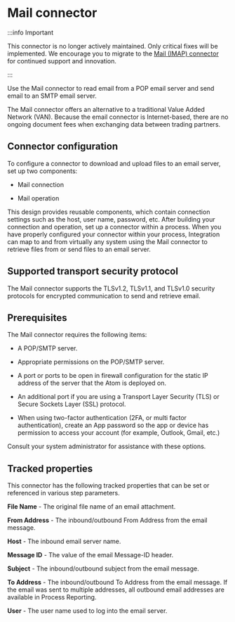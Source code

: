 # Mail connector 

<head>
  <meta name="guidename" content="Integration"/>
  <meta name="context" content="GUID-af115b49-5885-46ae-9725-fcbdf417b90e"/>
</head>

:::info Important

This connector is no longer actively maintained. Only critical fixes will be implemented. We encourage you to migrate to the [Mail (IMAP) connector](./int-Mail_IMAP_connector_080ed0fa-b9fe-4780-9954-2f84f9e38dbe.md) for continued support and innovation.

:::

Use the Mail connector to read email from a POP email server and send email to an SMTP email server.

The Mail connector offers an alternative to a traditional Value Added Network \(VAN\). Because the email connector is Internet-based, there are no ongoing document fees when exchanging data between trading partners.

## Connector configuration 

To configure a connector to download and upload files to an email server, set up two components:

-   Mail connection

-   Mail operation


This design provides reusable components, which contain connection settings such as the host, user name, password, etc. After building your connection and operation, set up a connector within a process. When you have properly configured your connector within your process, Integration can map to and from virtually any system using the Mail connector to retrieve files from or send files to an email server.

## Supported transport security protocol 

The Mail connector supports the TLSv1.2, TLSv1.1, and TLSv1.0 security protocols for encrypted communication to send and retrieve email.

## Prerequisites 

The Mail connector requires the following items:

-   A POP/SMTP server.

-   Appropriate permissions on the POP/SMTP server.

-   A port or ports to be open in firewall configuration for the static IP address of the server that the Atom is deployed on.

-   An additional port if you are using a Transport Layer Security \(TLS\) or Secure Sockets Layer \(SSL\) protocol.

-   When using two-factor authentication \(2FA, or multi factor authentication\), create an App password so the app or device has permission to access your account \(for example, Outlook, Gmail, etc.\)


Consult your system administrator for assistance with these options.

## Tracked properties 

This connector has the following tracked properties that can be set or referenced in various step parameters.



**File Name** - 
The original file name of an email attachment.

**From Address** - 
The inbound/outbound From Address from the email message.

**Host** - 
The inbound email server name.

**Message ID** - 
The value of the email Message-ID header.

**Subject** - 
The inbound/outbound subject from the email message.

**To Address** - 
The inbound/outbound To Address from the email message. If the email was sent to multiple addresses, all outbound email addresses are available in Process Reporting.

**User** - 
The user name used to log into the email server.